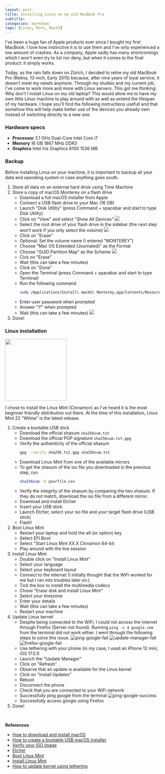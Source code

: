 ```yaml
---
layout: post
title: Installing Linux on my old MacBook Pro
subtitle: 
categories: markdown
tags: [Linux, Mint, MacOS]
---
```


I've been a huge fan of Apple products ever since I bought my first MacBook. 
I love how instinctive it is to use them and I've only experienced a low amount of crashes.
As a company, Apple sadly has many shortcomings which I won't even try to list nor deny, but when it comes to the final product: it simply works.

Today, as the rain falls down on Zürich, I decided to retire my old MacBook Pro (Retina, 13-inch, Early 2015) because, after nine years of loyal service, it doesn't meet my needs anymore.
Through my studies and my current job, I've come to work more and more with Linux servers.
This got me thinking: Why don't I install Linux on my old laptop?
This would allow me to have my own little Linux machine to play around with as well as extend the lifespan of my hardware.
I hope you'll find the following instructions usefull and that somehow this will help make better use of the devices you already own instead of switching directly to a new one.

### Hardware specs
- **Processor** 3.1 GHz Dual-Core Intel Core i7
- **Memory** 16 GB 1867 MHz DDR3
- **Graphics** Intel Iris Graphics 6100 1536 MB

### Backup
Before installing Linux on your machine, it is important to backup all your data and operating system in case anything goes south.

1. Store all data on an external hard drive using Time Machine
1. Store a copy of macOS Monterey on a flash drive
    - Download a full macOS installer from Apple
    - Connect a USB flash drive to your Mac (16 GB)
    - Launch "Disk Utility" (press Command + spacebar and start to type Disk Utility)
    - Click on "View" and select "Show All Devices"
    ![](/assets/images/others/linux_install/disk_utility_show_all.png)
    - Select the root drive of your flash drive in the sidebar (the next step won’t work if you only select the volume)
    ![](/assets/images/others/linux_install/disk_utility_select_device.png)
    - Click on "Erase"
    - Optional: Set the volume name (I entered "MONTEREY")
    - Choose "Mac OS Extended (Journaled)" as the Format
    - Choose "GUID Partition Map" as the Scheme
    ![](/assets/images/others/linux_install/disk_utility_erase.png)
    - Cick on "Erase"
    - Wait (this can take a few minutes)
    - Click on "Done"
    - Open the Terminal (press Command + spacebar and start to type Terminal)
    - Run the following command
        ```bash
        sudo /Applications/Install\ macOS\ Monterey.app/Contents/Resources/createinstallmedia --volume /Volumes/MONTEREY
        ```
    - Enter user password when prompted
    - Answer "Y" when prompted
    - Wait (this can take a few minutes)
    ![](/assets/images/others/linux_install/terminal_install_flash.png)
1. Done!

### Linux installation
<img src="/assets/images/others/linux_install/Linux_Mint_logo_without_wordmark.svg" width="200" height="200" />

I chose to install the Linux Mint (Cinnamon) as I've heard it is the most beginner friendly distribution out there.
At the time of this installation, Linux Mint 22 "Wilma" is the latest release.

1. Create a bootable USB stick
    - Download the official shasum `sha256sum.txt`
    - Download the official PGP signature `sha256sum.txt.gpg`
    - Verify the authenticity of the official shasum 
        ```bash
        gpg --verify sha256.txt.gpg sha256sum.txt
        ```
    - Download Linux Mint from one of the available mirrors
    - To get the shasum of the iso file you downloaded in the previous step, run
        ```bash
        sha256sum -b yourfile.iso
        ```
    - Verify the integrity of the shasum by comparing the two shasum. If they do not match, download the iso file from a different mirror.
    - Download and install Etcher
    - Insert your USB stick
    - Launch Etcher, select your iso file and your target flash drive (USB stick)
    - Flash!
1. Boot Linux Mint
    - Restart your laptop and hold the alt (or option) key
    - Select EFI Boot
    - Select "Start Linux Mint XX.X Cinnamon 64-bit
    - Play around with the live session
1. Install Linux Mint
    - Double click on "Install Linux Mint"
    - Select your language
    - Select your keyboard layout
    - Connect to the internet (I initially thought that the WiFi worked for me but I ran into troubles later on.)
    - Tick the box to install the multimedia codecs
    - Chose "Erase disk and install Linux Mint"
    - Select your timezone
    - Enter your details
    - Wait (this can take a few minutes)
    - Restart your machine
1. Update Linux kernel
    - Despite being connected to the WiFi, I could not access the internet through Firefox (Server not found). Running `ping -c 4 google.com` from the terminal did not work either. I went through the following steps to solve this issue.
    ![ping-google-fail](/assets/images/others/linux_install/ping_google_fail.png)
    ![update-manager-fail](/assets/images/others/linux_install/update_manager_wifi.png)
    ![firefox-google-fail](/assets/images/others/linux_install/firefox_fail.png)
    - Use tethering with your phone (in my case, I used an iPhone 12 mini, iOS 17.5.1)
    - Launch the "Update Manager"
    - Click on "Refresh"
    - Observe that an update is available for the Linux kernel
    - Click on "Install Updates"
    - Reboot
    - Disconnect the phone
    - Check that you are connected to your WiFi network
    - Successfully ping google from the terminal
    ![ping-google-success](/assets/images/others/linux_install/ping_google_success.png)
    - Successfully access google using Firefox
1. Done!

<br>

**References**

- [How to download and install macOS](https://support.apple.com/en-us/102662)
- [How to create a bootable USB macOS installer](https://www.macworld.com/article/671308/how-to-create-a-bootable-usb-macos-installer.html)
- [Verify your ISO image](https://linuxmint-installation-guide.readthedocs.io/en/latest/verify.html)
- [Etcher](https://etcher.balena.io/)
- [Boot Linux Mint](https://linuxmint-installation-guide.readthedocs.io/en/latest/boot.html)
- [Install Linux Mint](https://linuxmint-installation-guide.readthedocs.io/en/latest/install.html)
- [How to update kernel using tethering](https://forums.linuxmint.com/viewtopic.php?t=338105&start=20)